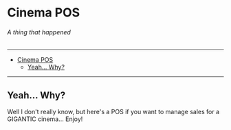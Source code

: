 # Cinema POS
###### A thing that happened

-----
<!-- TOC -->
* [Cinema POS](#cinema-pos)
  * [Yeah... Why?](#yeah-why)
<!-- TOC -->
-----

## Yeah... Why?
Well I don't really know, but here's a POS if you want to manage sales for a GIGANTIC cinema...
Enjoy!